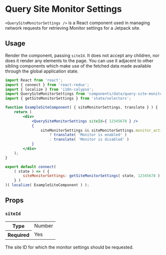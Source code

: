 Query Site Monitor Settings
================

`<QuerySiteMonitorSettings />` is a React component used in managing network requests for retrieving Monitor settings for a Jetpack site.

## Usage

Render the component, passing `siteId`. It does not accept any children, nor does it render any elements to the page. You can use it adjacent to other sibling components which make use of the fetched data made available through the global application state.

```jsx
import React from 'react';
import { connect } from 'react-redux';
import { localize } from 'i18n-calypso';
import QuerySiteMonitorSettings from 'components/data/query-site-monitor-settings';
import { getSiteMonitorSettings } from 'state/selectors';

function ExampleSiteComponent( { siteMonitorSettings, translate } ) {
	return (
		<div>
			<QuerySiteMonitorSettings siteId={ 12345678 } />
			{
				siteMonitorSettings && siteMonitorSettings.monitor_active
					? translate( 'Monitor is enabled' )
					: translate( 'Monitor is disabled' )
			}
		</div>
	);
}

export default connect(
	( state ) => ( {
		siteMonitorSettings: getSiteMonitorSettings( state, 12345678 )
	} )
)( localize( ExampleSiteComponent ) );
```

## Props

### `siteId`

<table>
	<tr><th>Type</th><td>Number</td></tr>
	<tr><th>Required</th><td>Yes</td></tr>
</table>

The site ID for which the monitor settings should be requested.